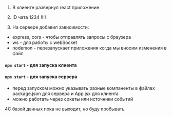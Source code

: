 1. В клиенте развернул react приложение
2. ID чата 1234 !!!!

3. На сервере добавил зависимости: 
* express, cors - чтобы отправлять запросы с браузера
* ws - для работы с webSocket
* nodemon - перезапускает приложения когда мы вносим изменения в файл

#### `npm start` - для запуска клиента
#### `npm start` - для запуска сервера
* перед запуском можно указывать разные компаненты в файлах package.json для сервера и App.jsx для клиента
* можно работать через сокеты или источники событий

4С базой данных пока не выходит, но буду пробывать